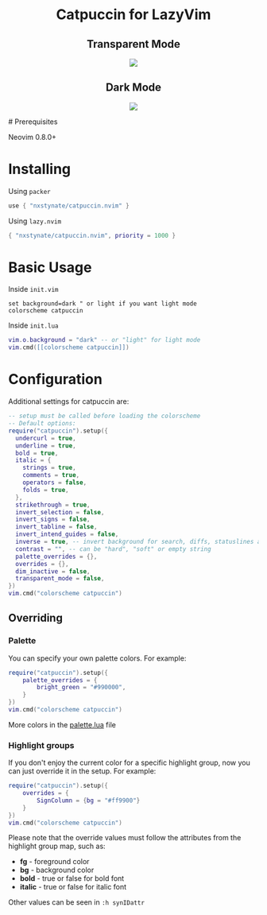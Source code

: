 <div align="center">
      <h1>Catpuccin for LazyVim</h1>
     </div>
<div align="center">
<h2>Transparent Mode</h2>
<p align="center">
    <img src="./images/catpuccinOnTransparent.png" />
</p>
<h2>Dark Mode</h2>
<p align="center">
    <img src="./images/catpuccinOnDark.png" />
</p>
</div>
# Prerequisites

Neovim 0.8.0+

# Installing

Using `packer`

```lua
use { "nxstynate/catpuccin.nvim" }
```

Using `lazy.nvim`

```lua
{ "nxstynate/catpuccin.nvim", priority = 1000 }
```

# Basic Usage

Inside `init.vim`

```vim
set background=dark " or light if you want light mode
colorscheme catpuccin
```

Inside `init.lua`

```lua
vim.o.background = "dark" -- or "light" for light mode
vim.cmd([[colorscheme catpuccin]])
```

# Configuration

Additional settings for catpuccin are:

```lua
-- setup must be called before loading the colorscheme
-- Default options:
require("catpuccin").setup({
  undercurl = true,
  underline = true,
  bold = true,
  italic = {
    strings = true,
    comments = true,
    operators = false,
    folds = true,
  },
  strikethrough = true,
  invert_selection = false,
  invert_signs = false,
  invert_tabline = false,
  invert_intend_guides = false,
  inverse = true, -- invert background for search, diffs, statuslines and errors
  contrast = "", -- can be "hard", "soft" or empty string
  palette_overrides = {},
  overrides = {},
  dim_inactive = false,
  transparent_mode = false,
})
vim.cmd("colorscheme catpuccin")
```

## Overriding

### Palette

You can specify your own palette colors. For example:

```lua
require("catpuccin").setup({
    palette_overrides = {
        bright_green = "#990000",
    }
})
vim.cmd("colorscheme catpuccin")
```

More colors in the [palette.lua](lua/catpuccin/palette.lua) file

### Highlight groups

If you don't enjoy the current color for a specific highlight group, now you can just override it in the setup. For
example:

```lua
require("catpuccin").setup({
    overrides = {
        SignColumn = {bg = "#ff9900"}
    }
})
vim.cmd("colorscheme catpuccin")
```

Please note that the override values must follow the attributes from the highlight group map, such as:

- **fg** - foreground color
- **bg** - background color
- **bold** - true or false for bold font
- **italic** - true or false for italic font

Other values can be seen in `:h synIDattr`
